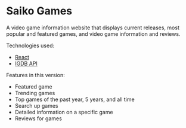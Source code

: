 # Saiko Games

A video game information website that displays current releases, most popular and featured games, and video game information and reviews.

Technologies used:

- [React](https://reactjs.org/)
- [IGDB API](https://www.igdb.com/api)

Features in this version:

- Featured game
- Trending games
- Top games of the past year, 5 years, and all time
- Search up games
- Detailed information on a specific game
- Reviews for games
